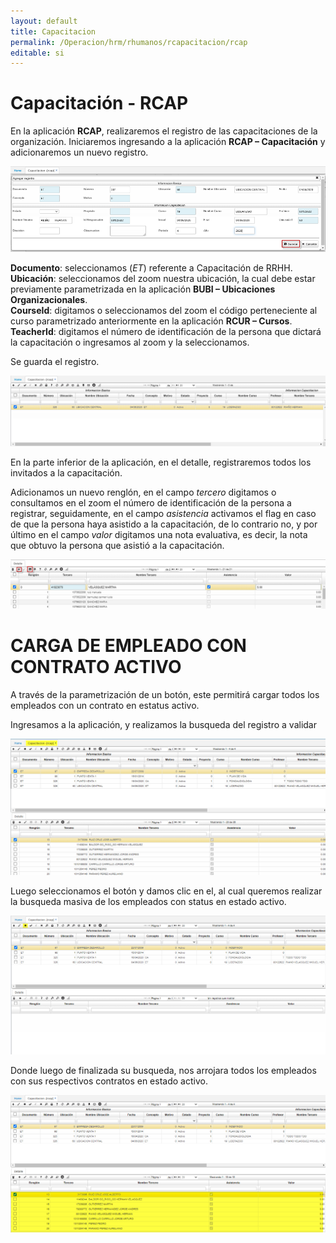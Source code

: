 ```yaml
---
layout: default
title: Capacitacion
permalink: /Operacion/hrm/rhumanos/rcapacitacion/rcap
editable: si
---
```


# Capacitación - RCAP


En la aplicación **RCAP**, realizaremos el registro de las capacitaciones de la organización. Iniciaremos ingresando a la aplicación **RCAP – Capacitación** y adicionaremos un nuevo registro.


![](rcap1.png)


**Documento**: seleccionamos (_ET_) referente a Capacitación de RRHH.  
**Ubicación**: seleccionamos del zoom nuestra ubicación, la cual debe estar previamente parametrizada en la aplicación **BUBI – Ubicaciones Organizacionales**.  
**CourseId**: digitamos o seleccionamos del zoom el código perteneciente al curso parametrizado anteriormente en la aplicación **RCUR – Cursos**.  
**TeacherId**: digitamos el número de identificación de la persona que dictará la capacitación o ingresamos al zoom y la seleccionamos.  

Se guarda el registro.  


![](rcap3.png)  


En la parte inferior de la aplicación, en el detalle, registraremos todos los invitados a la capacitación.  

Adicionamos un nuevo renglón, en el campo _tercero_ digitamos o consultamos en el zoom el número de identificación de la persona a registrar, seguidamente, en el campo _asistencia_ activamos el flag en caso de que la persona haya asistido a la capacitación, de lo contrario no, y por último en el campo _valor_ digitamos una nota evaluativa, es decir, la nota que obtuvo la persona que asistió a la capacitación.  



![](rcap2.png)

# CARGA DE EMPLEADO CON CONTRATO ACTIVO

A través de la parametrización de un botón, este permitirá cargar todos los empleados con un contrato en estatus activo. 

Ingresamos a la aplicación, y realizamos la busqueda del registro a validar 

![](rcap4.png)

Luego seleccionamos el botón y damos clic en el, al cual queremos realizar la busqueda masiva de los empleados con status en estado activo.

![](rcap5.png)

Donde luego de finalizada su busqueda, nos arrojara todos los empleados con sus respectivos contratos en estado activo.

![](rcap6.png)




